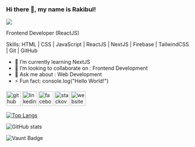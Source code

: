 ### Hi there 👋, my name is Rakibul!
![](https://scontent.fdac151-1.fna.fbcdn.net/v/t39.30808-6/393164164_699984235525703_6793634370915119300_n.png?_nc_cat=109&ccb=1-7&_nc_sid=783fdb&_nc_ohc=sF9VCWI19hYAX_AXT9r&_nc_ht=scontent.fdac151-1.fna&oh=00_AfCwmJMnb4Y0EqG0ltkLMFEyv2MMqYEwKuB15pnaaXltYg&oe=65BC47A2)

Frontend Developer (ReactJS)

Skills: HTML | CSS | JavaScript | ReactJS | NextJS | Firebase | TailwindCSS | Git | GitHub

- 🌱 I’m currently learning NextJS 
- 👯 I’m looking to collaborate on : Frontend Development 
- 💬 Ask me about : Web Development 
- ⚡ Fun fact: console.log("Hello World!") 


[<img src='https://cdn.jsdelivr.net/npm/simple-icons@3.0.1/icons/github.svg' alt='github' height='40'>](https://github.com/hrmrakib)  [<img src='https://cdn.jsdelivr.net/npm/simple-icons@3.0.1/icons/linkedin.svg' alt='linkedin' height='40'>](https://www.linkedin.com/in/hrmrakib/)  [<img src='https://cdn.jsdelivr.net/npm/simple-icons@3.0.1/icons/facebook.svg' alt='facebook' height='40'>](https://www.facebook.com/hrmrakib)  [<img src='https://cdn.jsdelivr.net/npm/simple-icons@3.0.1/icons/stackoverflow.svg' alt='stackoverflow' height='40'>](https://stackoverflow.com/users/hrmrakib)  [<img src='https://cdn.jsdelivr.net/npm/simple-icons@3.0.1/icons/icloud.svg' alt='website' height='40'>](https://hmrakib.com)  

[![Top Langs](https://github-readme-stats.vercel.app/api/top-langs/?username=hrmrakib)](https://github.com/anuraghazra/github-readme-stats)

![GitHub stats](https://github-readme-stats.vercel.app/api?username=hrmrakib&show_icons=true)  

![Vaunt Badge](https://api.vaunt.dev/v1/github/entities/hrmrakib/contributions?format=svg&private=false)  

